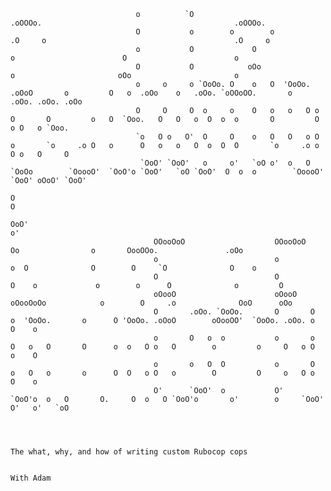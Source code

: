 











                                o          `O                                        .oOOOo.                                           .oOOOo.                          
                                O           o        o        o                     .O     o                                          .O     o                          
                                o           O             O                         o                        O                        o                                 
                                O           O            oOo                        o                       oOo                       o                                 
                                o     o     o `OoOo. O    o   O  'OoOo. .oOoO       o         O   o  .oOo    o   .oOo. `oOOoOO.       o         .oOo. .oOo. .oOo        
                                O     O     O  o     o    O   o   o   O o   O       O         o   O  `Ooo.   O   O   o  O  o  o       O         O   o O   o `Ooo.       
                                `o   O o   O'  O     O    o   O   O   o O   o       `o     .o O   o      O   o   o   O  o  O  O       `o     .o o   O o   O     O       
                                 `OoO' `OoO'   o     o'   `oO o'  o   O `OoOo        `OoooO'  `OoO'o `OoO'   `oO `OoO'  O  o  o        `OoooO'  `OoO' oOoO' `OoO'       
                                                                            O                                                                         O                 
                                                                         OoO'                                                                         o'                
                                    OOooOoO                    OOooOoO                        Oo                o       OooOOo.               .oOo          
                                    o                          o                             o  O              O        O     `O              O    o        
                                    O                          O                            O    o             o        o      O              o         O   
                                    oOooO                      oOooO                       oOooOoOo            o        O     .o              OoO      oOo  
                                    O       .oOo. `OoOo.       O       O   o  'OoOo.       o      O 'OoOo. .oOoO        oOooOO'  `OoOo. .oOo. o    O    o   
                                    o       O   o  o           o       o   O   o   O       O      o  o   O o   O        o         o     O   o O    o    O   
                                    o       o   O  O           o       O   o   O   o       o      O  O   o O   o        O         O     o   O o    O    o   
                                    O'      `OoO'  o           O'      `OoO'o  o   O       O.     O  o   O `OoO'o       o'        o     `OoO' O'   o'   `oO 
                                                                                                                                                            
                                                                                                                
                                                                                 
                                                                        The what, why, and how of writing custom Rubocop cops

                                                                                             With Adam 

